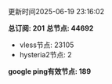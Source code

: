 更新时间2025-06-19 23:16:02

**总订阅: 201**
**总节点: 44692**
- vless节点: 23105
- hysteria2节点: 2

**google ping有效节点: 189**
